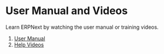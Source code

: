 <!-- add-breadcrumbs -->
# User Manual and Videos

Learn ERPNext by watching the user manual or training videos.

1. [User Manual](/docs/user/manual)
1. [Help Videos](/docs/user/videos/learn)
